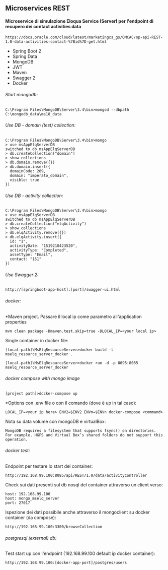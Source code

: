 ## Microservices REST

#### Microservice di simulazione Eloqua Service (Server) per l'endpoint di recupero dei contact activities data 

```
https://docs.oracle.com/cloud/latest/marketingcs_gs/OMCAC/op-api-REST-1.0-data-activities-contact-%7Bid%7D-get.html
```

* Spring Boot 2
* Spring Data
* MongoDB
* JWT
* Maven
* Swagger 2
* Docker 

###### Start mongodb:

```
C:\Program Files\MongoDB\Server\3.4\bin>mongod --dbpath C:\mongodb_data\ms18_data
```

###### Use DB - domain (test) collection:

```
C:\Program Files\MongoDB\Server\3.4\bin>mongo
> use msAppElqServerDB
switched to db msAppElqServerDB
> db.createCollection("domain")
> show collections
> db.domain.remove({})
> db.domain.insert({
  domainCode: 209,
  domain: "imperato_domain",
  visible: true
})
```

###### Use DB - activity collection:

```
C:\Program Files\MongoDB\Server\3.4\bin>mongo
> use msAppElqServerDB
switched to db msAppElqServerDB
> db.createCollection("elqActivity")
> show collections
> db.elqActivity.remove({})
> db.elqActivity.insert({
  id: "1",
  activityDate: "1519210423520",
  activityType: "Completed",
  assetType: "Email",
  contact: "151"
})
```

###### Use Swagger 2:

```
http://[springboot-app-host]:[port]/swagger-ui.html
```

###### docker:
*Maven project. Passare il local ip come parametro all'application properties
```
mvn clean package -Dmaven.test.skip=true -DLOCAL_IP=<your local ip>
```

Single container in docker file:
```
[local-path]\MsElqResourceServer>docker build -t mselq_resource_server_docker .

[local-path]\MsElqResourceServer>docker run -d -p 8095:8085 mselq_resource_server_docker
```

###### docker compose with mongo image
```
[project path]>docker-compose up
```

*Options con .env file o con il comando (dove <command> è up in tal caso):
```
LOCAL_IP=<your ip here> ENV2=$ENV2 ENVn=$ENVn docker-compose <command>
```

Nota su data volume con mongoDB e virtualBox:
```
MongoDB requires a filesystem that supports fsync() on directories. For example, HGFS and Virtual Box’s shared folders do not support this operation.
```

###### docker test:
Endpoint per testare lo start del container:

```
http://192.168.99.100:8085/api/REST/1.0/data/activityController
```

Check sui dati presenti sul db nosql del container attraverso un client verso:
```
host: 192.168.99.100
host: mongo_mselq_server
port: 27017
```

Ispezione dei dati possibile anche attraverso il mongoclient su docker container (da compose):
```
http://192.168.99.100:3300/browseCollection
```

###### postgresql (external) db:
Test start up con l'endpoint (192.168.99.100 default ip docker container):
```
http://192.168.99.100:[docker-app-port]/postgres/users
```
